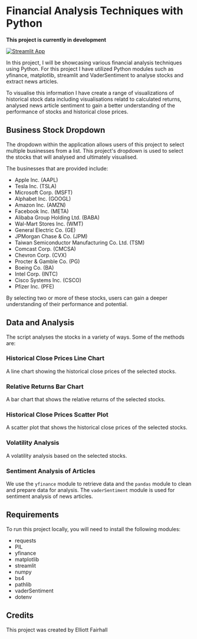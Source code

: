 
# Financial Analysis Techniques with Python

**This project is currently in development**

[![Streamlit App](https://static.streamlit.io/badges/streamlit_badge_black_white.svg)](https://elliottfairhall-stock-analysis-tool-main-pgogm7.streamlit.app/)

In this project, I will be showcasing various financial analysis techniques using Python. For this project I have utilized Python modules such as yfinance, matplotlib, streamlit and VaderSentiment to analyse stocks and extract news articles.

To visualise this information I have create a range of visualizations of historical stock data including visualisations relatd to calculated returns, analysed news article sentiment to gain a better understanding of the performance of stocks and historical close prices.

## Business Stock Dropdown

The dropdown within the application allows users of this project to select multiple businesses from a list. This project's dropdown is used to select the stocks that  will analysed and ultimately visualised. 

The businesses that are provided include:

-   Apple Inc. (AAPL)
-   Tesla Inc. (TSLA)
-   Microsoft Corp. (MSFT)
-   Alphabet Inc. (GOOGL)
-   Amazon Inc. (AMZN)
-   Facebook Inc. (META)
-   Alibaba Group Holding Ltd. (BABA)
-   Wal-Mart Stores Inc. (WMT)
-   General Electric Co. (GE)
-   JPMorgan Chase & Co. (JPM)
-   Taiwan Semiconductor Manufacturing Co. Ltd. (TSM)
-   Comcast Corp. (CMCSA)
-   Chevron Corp. (CVX)
-   Procter & Gamble Co. (PG)
-   Boeing Co. (BA)
-   Intel Corp. (INTC)
-   Cisco Systems Inc. (CSCO)
-   Pfizer Inc. (PFE)

By selecting two or more of these stocks, users can gain a deeper understanding of their performance and potential.

## Data and Analysis

The script analyses the stocks in a variety of ways. Some of the methods are:

### Historical Close Prices Line Chart

A line chart showing the historical close prices of the selected stocks.

### Relative Returns Bar Chart

A bar chart that shows the relative returns of the selected stocks.

### Historical Close Prices Scatter Plot

A scatter plot that shows the historical close prices of the selected stocks.

### Volatility Analysis

A volatility analysis based on the selected stocks.

### Sentiment Analysis of Articles

We use the `yfinance` module to retrieve data and the `pandas` module to clean and prepare data for analysis. The `vaderSentiment` module is used for sentiment analysis of news articles.

## Requirements

To run this project locally, you will need to install the following modules:

-   requests
-   PIL
-   yfinance
-   matplotlib
-   streamlit
-   numpy
-   bs4
-   pathlib
-   vaderSentiment
-   dotenv

## Credits

This project was created by Elliott Fairhall
